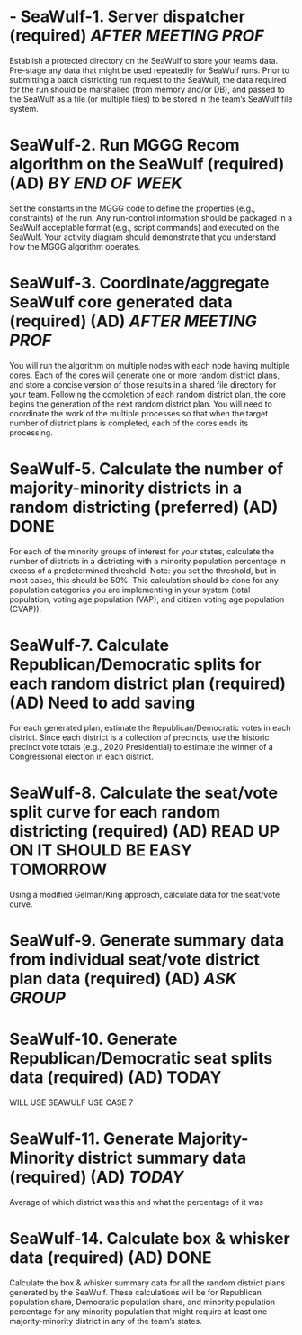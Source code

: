 # - SeaWulf-1. Server dispatcher (required) *AFTER MEETING PROF*

Establish a protected directory on the SeaWulf to store your team’s data. Pre-stage any data
that might be used repeatedly for SeaWulf runs. Prior to submitting a batch districting run
request to the SeaWulf, the data required for the run should be marshalled (from memory
and/or DB), and passed to the SeaWulf as a file (or multiple files) to be stored in the team’s
SeaWulf file system.

# SeaWulf-2. Run MGGG Recom algorithm on the SeaWulf (required) (AD) *BY END OF WEEK*

Set the constants in the MGGG code to define the properties (e.g., constraints) of the run. Any run-control 
information should be packaged in a SeaWulf acceptable format (e.g., script commands) and executed on 
the SeaWulf. Your activity diagram should demonstrate that you understand how the MGGG algorithm operates.

# SeaWulf-3. Coordinate/aggregate SeaWulf core generated data (required) (AD) *AFTER MEETING PROF*

You will run the algorithm on multiple nodes with each node having multiple cores. Each of the
cores will generate one or more random district plans, and store a concise version of those
results in a shared file directory for your team. Following the completion of each random
district plan, the core begins the generation of the next random district plan. You will need to
coordinate the work of the multiple processes so that when the target number of district plans
is completed, each of the cores ends its processing. 

# SeaWulf-5. Calculate the number of majority-minority districts in a random districting (preferred) (AD) DONE
For each of the minority groups of interest for your states, calculate the number of districts in a
districting with a minority population percentage in excess of a predetermined threshold. Note:
you set the threshold, but in most cases, this should be 50%. This calculation should be done for
any population categories you are implementing in your system (total population, voting age
population (VAP), and citizen voting age population (CVAP)).

# SeaWulf-7. Calculate Republican/Democratic splits for each random district plan (required) (AD) Need to add saving
For each generated plan, estimate the Republican/Democratic votes in each district. Since each
district is a collection of precincts, use the historic precinct vote totals (e.g., 2020 Presidential)
to estimate the winner of a Congressional election in each district.

# SeaWulf-8. Calculate the seat/vote split curve for each random districting (required) (AD) READ UP ON IT SHOULD BE EASY TOMORROW
Using a modified Gelman/King approach, calculate data for the seat/vote curve.

# SeaWulf-9. Generate summary data from individual seat/vote district plan data (required) (AD)  *ASK GROUP*

# SeaWulf-10. Generate Republican/Democratic seat splits data (required) (AD) TODAY
WILL USE SEAWULF USE CASE 7

# SeaWulf-11. Generate Majority-Minority district summary data (required) (AD) *TODAY*
Average of which district was this and what the percentage of it was

# SeaWulf-14. Calculate box & whisker data (required) (AD) DONE
Calculate the box & whisker summary data for all the random district plans generated by the
SeaWulf. These calculations will be for Republican population share, Democratic population
share, and minority population percentage for any minority population that might require at
least one majority-minority district in any of the team’s states. 